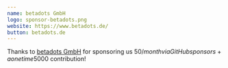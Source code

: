 ```yaml
---
name: betadots GmbH
logo: sponsor-betadots.png
website: https://www.betadots.de/
button: betadots.de
---
```

Thanks to [betadots GmbH](https://www.betadots.de/) for sponsoring us 50$/month via GitHub sponsors + a onetime 5000$ contribution!
